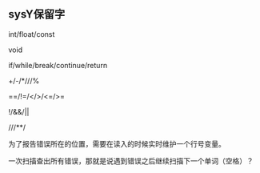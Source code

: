 ## sysY保留字

int/float/const

void

if/while/break/continue/return

+/-/*///%

==/!=/</>/<=/>=

!/&&/||

//\/**/



为了报告错误所在的位置，需要在读入的时候实时维护一个行号变量。

一次扫描查出所有错误，那就是说遇到错误之后继续扫描下一个单词（空格）？
